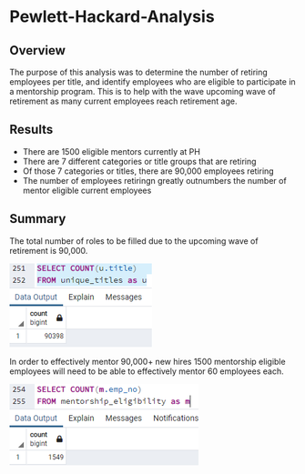 # Pewlett-Hackard-Analysis

## Overview

The purpose of this analysis was to determine the number of retiring employees per title, and identify employees who are eligible to participate in a mentorship program. This is to help with the wave upcoming wave of retirement as many current employees reach retirement age.


## Results

- There are 1500 eligible mentors currently at PH
- There are 7 different categories or title groups that are retiring	
- Of those 7 categories or titles, there are 90,000 employees retiring
- The number of employees retiringn greatly outnumbers the number of mentor eligible current employees


## Summary


The total number of roles to be filled due to the upcoming wave of retirement is 90,000. 

![Total_retiring.png](https://github.com/crabrandoom/Pewlett-Hackard-Analysis/blob/main/Total_retiring.PNG)

In order to effectively mentor 90,000+ new hires 1500 mentorship eligible employees will need to be able to effectively mentor 60 employees each.

![Mentorship_count.png](https://github.com/crabrandoom/Pewlett-Hackard-Analysis/blob/main/Mentors_count.PNG)
